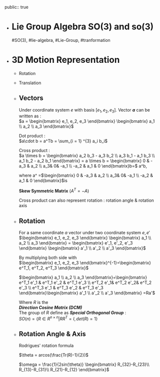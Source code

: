 public:: true

- # Lie Group Algebra SO(3) and so(3)
  #SO(3), #lie-algebra, #Lie-Group, #tranformation
- # 3D Motion Representation
	- Rotation
	- Translation
	- ## Vectors
	  
	  Under coordinate system $e$ with basis $[e_1, e_2, e_3]$*.* Vector ***a*** can be written as :  
	  $a = \begin{bmatrix} e_1, e_2, e_3 \end{bmatrix} \begin{bmatrix} a_1 \\ a_2 \\ a_3 \end{bmatrix}$
	  
	  Dot product :  
	  $a\cdot b = a^Tb = \sum_{i = 1} ^{3} a_i b_i$
	  
	  Cross product :  
	  $a \times b = \begin{bmatrix} a_2 b_3 - a_3 b_2 \\ a_3 b_1 - a_1 b_3 \\ a_1 b_2 - a_2 b_1  \end{bmatrix} = a \times b = \begin{bmatrix} 0 & -a_3 & a_2 \\ a_3& 0& -a_1 \\ -a_2 & a_1 & 0  \end{bmatrix}b=$ a^b,  
	   
	  where a^ =$\begin{bmatrix} 0 & -a_3 & a_2 \\ a_3& 0& -a_1 \\ -a_2 & a_1 & 0  \end{bmatrix}$is   
	  
	  **Skew Symmetric Matrix** ($A^T = -A$)
	  
	  Cross product can also represent rotation : rotation angle & rotation axis
	- ## Rotation
	  For a same coordinate $a$ vector under two coordinate system $e,e'$   
	  $\begin{bmatrix} e_1, e_2, e_3 \end{bmatrix} \begin{bmatrix} a_1 \\ a_2 \\ a_3 \end{bmatrix} = \begin{bmatrix} e'_1, e'_2, e'_3 \end{bmatrix} \begin{bmatrix} a'_1 \\ a'_2 \\ a'_3 \end{bmatrix}$ 
	  
	  By multiplying both side with   
	  $\begin{bmatrix} e_1, e_2, e_3 \end{bmatrix}^{-1}=\begin{bmatrix} e^T_1, e^T_2, e^T_3 \end{bmatrix}$
	  
	  $\begin{bmatrix} a_1 \\ a_2 \\ a_3 \end{bmatrix}=\begin{bmatrix} e^T_1 e'_1 & e^T_1 e'_2 & e^T_1 e'_3 \\ e^T_2 e'_1& e^T_2 e'_2& e^T_2 e'_3 \\ e^T_3 e'_1 & e^T_3 e'_2 & e^T_3 e'_3  \end{bmatrix}\begin{bmatrix} a'_1 \\ a'_2 \\ a'_3 \end{bmatrix} =Ra'$
	  
	  Where $R$ is the  
	  ***Direction Cosine Matrix (DCM)***  
	  The group of $R$ define as ***Special Orthogonal Group*** :  
	  $SO(n)=\{ R\in R^{n\times n} | RR^T=I,det(R)=1 \}$
	- ## Rotation Angle & Axis
	  
	  Rodrigues' rotation formula
	  
	  $\theta = arcos(\frac{Tr(R)-1}{2})$
	  
	  $\omega = \frac{1}{2sin(\theta)} \begin{bmatrix} R_{32}-R_{23}\\ R_{13}-R_{31}\\ R_{21}-R_{12} \end{bmatrix}$